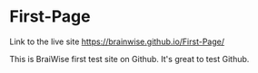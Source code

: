 # First-Page

Link to the live site https://brainwise.github.io/First-Page/

This is BraiWise first test site on Github. It's great to test Github.
